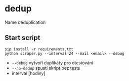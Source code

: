 # dedup
Name deduplication

## Start script
```
pip install -r requirements.txt
python scraper.py --interval 24 --mail <email> --debug
```
- `--debug` vytvoří duplikáty pro otestování
- `--no-dedup` spustí skript bez testu
- interval [hodiny]
